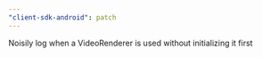 ```yaml
---
"client-sdk-android": patch
---
```


Noisily log when a VideoRenderer is used without initializing it first
